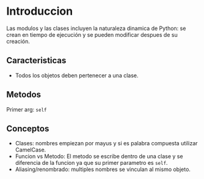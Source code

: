 # Introduccion
Las modulos y las clases incluyen la naturaleza
dinamica de Python: se crean en tiempo de ejecución
y se pueden modificar despues de su creación.

## Caracteristicas
* Todos los objetos deben pertenecer a una clase.

## Metodos
Primer arg: `self`

## Conceptos
* Clases: nombres empiezan por mayus y si 
es palabra compuesta utilizar CamelCase.
* Funcion vs Metodo: El metodo se escribe
dentro de una clase y se diferencia de la funcion
ya que su primer parametro es `self`.
* Aliasing/renombrado: multiples nombres se 
vinculan al mismo objeto.
